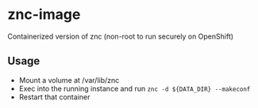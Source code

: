 # znc-image
Containerized version of znc (non-root to run securely on OpenShift)

## Usage
 * Mount a volume at /var/lib/znc
 * Exec into the running instance and run `znc -d ${DATA_DIR} --makeconf`
 * Restart that container
